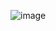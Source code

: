 ![image](https://github.com/GeorgeHanyMilad/Data-Analysis-BI-Resources/blob/master/ReadMe%20Image.gif?raw=true)
<br>
